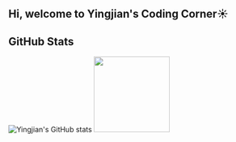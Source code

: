 ## Hi, welcome to Yingjian's Coding Corner☀️

## GitHub Stats
<!--
![Yingjian's GitHub stats](https://github-readme-stats.vercel.app/api?username=BigBigBai&show_icons=true&hide=stars,issues&hide_border=true&theme=merko&bg_color=00000000)
![Top Langs](https://github-readme-stats.vercel.app/api/top-langs/?username=BigBigBai&hide_border=true&layout=donut&theme=merko&bg_color=00000000)
-->

<!--
<a href="https://github.com/BigBigBai">
  <img height="150em" align="center" src="https://github-readme-stats.vercel.app/api?username=BigBigBai&show_icons=true&hide=stars,issues&theme=merko&bg_color=00000000"/>
  <img height="150em" align="center" src="https://github-readme-stats.vercel.app/api/top-langs/?username=BigBigBai&layout=compact&theme=merko&bg_color=00000000"/>
</a>
-->

![Yingjian's GitHub stats](https://github-readme-stats.vercel.app/api?username=BigBigBai&show_icons=true&hide=stars,issues&hide_border=true&theme=merko&bg_color=00000000)
<img height="150em" src="https://github-readme-stats.vercel.app/api/top-langs/?username=BigBigBai&layout=compact&hide_border=true&theme=merko&bg_color=00000000"/>


